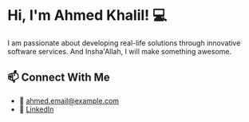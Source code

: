 
# Hi, I'm Ahmed Khalil! 💻
I am passionate about developing real-life solutions through innovative software services. And Insha'Allah, I will make something awesome.

## 📫 Connect With Me
- 📧 ahmed.email@example.com  
- 💼 [LinkedIn](https://www.linkedin.com/in/ahmedkhalilalsayed)
